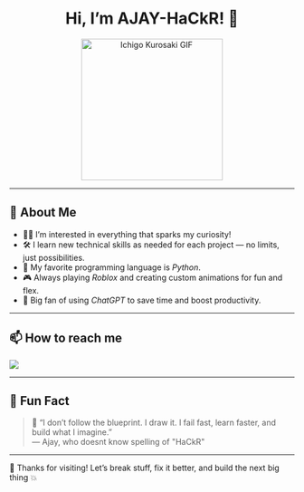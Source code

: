 <h1 align="center">Hi, I’m AJAY-HaCkR! 👋</h1>

<p align="center">
  <img src="https://media1.giphy.com/media/v1.Y2lkPTc5MGI3NjExb3FuenM5cW0yYXJ0YTQydmFoZzV0b3djams2eGhhbWEwZjV0czRmaCZlcD12MV9pbnRlcm5hbF9naWZfYnlfaWQmY3Q9Zw/KI14N7D3AJ4SA/giphy.gif" width="250" alt="Ichigo Kurosaki GIF" />
</p>

---

## 🚀 About Me

- 👨‍💻 I’m interested in everything that sparks my curiosity!
- 🛠️ I learn new technical skills as needed for each project — no limits, just possibilities.
- 🐍 My favorite programming language is *Python*.
- 🎮 Always playing *Roblox* and creating custom animations for fun and flex.
- 🤖 Big fan of using *ChatGPT* to save time and boost productivity.

---

## 📫 How to reach me

<p>
  <a href="https://discord.com/users/826426342953844776">
    <img src="https://img.shields.io/badge/Discord-5865F2?style=for-the-badge&logo=discord&logoColor=white" />
  </a>
</p>

---

## 💬 Fun Fact

> 🧠 “I don’t follow the blueprint. I draw it. I fail fast, learn faster, and build what I imagine.”  
> — Ajay, who doesnt know spelling of "HaCkR"

---

🎉 Thanks for visiting! Let’s break stuff, fix it better, and build the next big thing 💥
